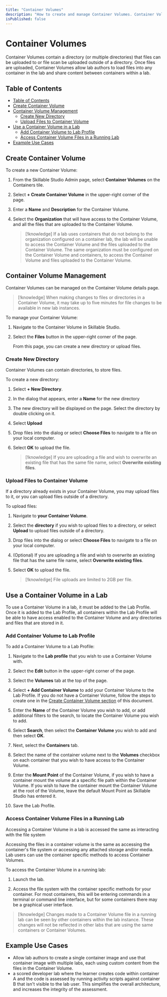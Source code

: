 ```yaml
---
title: "Container Volumes"
description: "How to create and manage Container Volumes. Container Volumes are used to store and access files within containers in Skillable Studio."
isPublished: false
---
```


# Container Volumes

Container Volumes contain a directory (or multiple directories) that files can be uploaded to or file scan be uploaded outside of a directory. Once files are uploaded, Container Volumes allow lab authors to load files into any container in the lab and share content between containers within a lab. 

## Table of Contents 

- [Table of Contents](#table-of-contents)
- [Create Container Volume](#create-container-volume)
- [Container Volume Management](#container-volume-management)
    - [Create New Directory](#create-new-directory)
    - [Upload Files to Container Volume](#upload-files-to-container-volume)
- [Use a Container Volume in a Lab](#use-a-container-volume-in-a-lab)
    - [Add Container Volume to Lab Profile](#add-container-volume-to-lab-profile)
    - [Access Container Volume Files in a Running Lab](#access-container-volume-files-in-a-running-lab)
- [Example Use Cases](#example-use-cases)

## Create Container Volume

To create a new Container Volume: 

1. From the Skillable Studio Admin page, select **Container Volumes** on the Containers tile. 

1. Select **+ Create Container Volume** in the upper-right corner of the page. 

1. Enter a **Name** and **Description** for the Container Volume. 

1. Select the **Organization** that will have access to the Container Volume, and all the files that are uploaded to the Container Volume.

    >[!knowledge] If a lab uses containers that do not belong to the organization configured on a container lab, the lab will be unable to access the Container Volume and the files uploaded to the Container Volume. The same organization must be configured on the Container Volume and containers, to access the Container Volume and files uploaded to the Container Volume. 

## Container Volume Management

Container Volumes can be managed on the Container Volume details page. 

>[!knowledge] When making changes to files or directories in a Container Volume, it may take up to five minutes for file changes to be available in new lab instances.


To manage your Container Volume: 

1. Navigate to the Container Volume in Skillable Studio. 

1. Select the **Files** button in the upper-right corner of the page. 

    From this page, you can create a new directory or upload files.

### Create New Directory 

Container Volumes can contain directories, to store files. 


To create a new directory: 

1. Select **+ New Directory**. 

1. In the dialog that appears, enter a **Name** for the new directory

1. The new directory will be displayed on the page. Select the directory by double clicking on it. 

1. Select **Upload**

1. Drop files into the dialog or select **Choose Files** to navigate to a file on your local computer. 

1. Select **OK** to upload the file. 

    >[!knowledge] If you are uploading a file and wish to overwrite an existing file that has the same file name, select **Overwrite existing files**. 

### Upload Files to Container Volume 

If a directory already exists in your Container Volume, you may upload files to it, or you can upload files outside of a directory. 

To upload files: 

1. Navigate to **your Container Volume**.

1. Select the **directory** if you wish to upload files to a directory, or select **Upload** to upload files outside of a directory. 

1. Drop files into the dialog or select **Choose Files** to navigate to a file on your local computer. 

1. (Optional) If you are uploading a file and wish to overwrite an existing file that has the same file name, select **Overwrite existing files**. 

1. Select **OK** to upload the file. 

    >[!knowledge] File uploads are limited to 2GB per file. 

## Use a Container Volume in a Lab 

To use a Container Volume in a lab, it must be added to the Lab Profile. Once it is added to the Lab Profile, all containers within the Lab Profile will be able to have access enabled to the Container Volume and any directories and files that are stored in it. 

### Add Container Volume to Lab Profile

To add a Container Volume to a Lab Profile: 

1. Navigate to the **Lab profile** that you wish to use a Container Volume with. 

1. Select the **Edit** button in the upper-right corner of the page. 

1. Select the **Volumes** tab at the top of the page. 

1. Select **+ Add Container Volume** to add your Container Volume to the Lab Profile. If you do not have a Container Volume, follow the steps to create one in the [Create Container Volume section](#create-container-volume) of this document.

1. Enter the **Name** of the Container Volume you wish to add, or add additional filters to the search, to locate the Container Volume you wish to add. 

1. Select **Search**, then select the **Container Volume** you wish to add and then select **OK**. 

1. Next, select the **Containers** tab. 

1. Select the name of the container volume next to the **Volumes** checkbox on each container that you wish to have access to the Container Volume. 

1. Enter the **Mount Point** of the Container Volume, if you wish to have a container mount the volume at a specific file path within the Container Volume. If you wish to have the container mount the Container Volume at the root of the Volume, leave the default Mount Point as Skillable Studio has entered it. 

1. Save the Lab Profile. 

### Access Container Volume Files in a Running Lab

Accessing a Container Volume in a lab is accessed the same as interacting with the file system 

Accessing the files in a container volume is the same as accessing the container's file system or accessing any attached storage and/or media. Lab users can use the container specific methods to access Container Volumes.

To access the Container Volume in a running lab: 

1. Launch the lab. 

1. Access the file system with the container specific methods for your container. For most containers, this will be entering commands in a terminal or command line interface, but for some containers there may be a graphical user interface. 

>[!knowledge] Changes made to a Container Volume file in a running lab can be seen by other containers within the lab instance. These changes will not be reflected in other labs that are using the same containers or Container Volumes.

## Example Use Cases

- Allow lab authors to create a single container image and use that container image with multiple labs, each using custom content from the files in the Container Volume.
- a scored developer lab where the learner creates code within container A and the code is assessed by running activity scripts against container B that isn't visible to the lab user. This simplifies the overall architecture, and increases the integrity of the assessment. 
